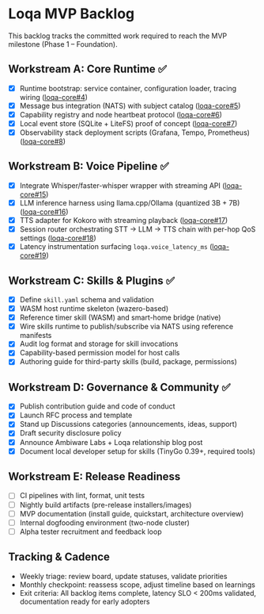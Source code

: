 # Loqa MVP Backlog

This backlog tracks the committed work required to reach the MVP milestone (Phase 1 – Foundation).

## Workstream A: Core Runtime ✅
- [x] Runtime bootstrap: service container, configuration loader, tracing wiring ([loqa-core#4](https://github.com/loqalabs/loqa-core/issues/4))
- [x] Message bus integration (NATS) with subject catalog ([loqa-core#5](https://github.com/loqalabs/loqa-core/issues/5))
- [x] Capability registry and node heartbeat protocol ([loqa-core#6](https://github.com/loqalabs/loqa-core/issues/6))
- [x] Local event store (SQLite + LiteFS) proof of concept ([loqa-core#7](https://github.com/loqalabs/loqa-core/issues/7))
- [x] Observability stack deployment scripts (Grafana, Tempo, Prometheus) ([loqa-core#8](https://github.com/loqalabs/loqa-core/issues/8))

## Workstream B: Voice Pipeline ✅
- [x] Integrate Whisper/faster-whisper wrapper with streaming API ([loqa-core#15](https://github.com/loqalabs/loqa-core/issues/15))
- [x] LLM inference harness using llama.cpp/Ollama (quantized 3B + 7B) ([loqa-core#16](https://github.com/loqalabs/loqa-core/issues/16))
- [x] TTS adapter for Kokoro with streaming playback ([loqa-core#17](https://github.com/loqalabs/loqa-core/issues/17))
- [x] Session router orchestrating STT → LLM → TTS chain with per-hop QoS settings ([loqa-core#18](https://github.com/loqalabs/loqa-core/issues/18))
- [x] Latency instrumentation surfacing `loqa.voice_latency_ms` ([loqa-core#19](https://github.com/loqalabs/loqa-core/issues/19))

## Workstream C: Skills & Plugins ✅
- [x] Define `skill.yaml` schema and validation
- [x] WASM host runtime skeleton (wazero-based)
- [x] Reference timer skill (WASM) and smart-home bridge (native)
- [x] Wire skills runtime to publish/subscribe via NATS using reference manifests
- [x] Audit log format and storage for skill invocations
- [x] Capability-based permission model for host calls
- [x] Authoring guide for third-party skills (build, package, permissions)

## Workstream D: Governance & Community ✅
- [x] Publish contribution guide and code of conduct
- [x] Launch RFC process and template
- [x] Stand up Discussions categories (announcements, ideas, support)
- [x] Draft security disclosure policy
- [x] Announce Ambiware Labs + Loqa relationship blog post
- [x] Document local developer setup for skills (TinyGo 0.39+, required tools)

## Workstream E: Release Readiness
- [ ] CI pipelines with lint, format, unit tests
- [ ] Nightly build artifacts (pre-release installers/images)
- [ ] MVP documentation (install guide, quickstart, architecture overview)
- [ ] Internal dogfooding environment (two-node cluster)
- [ ] Alpha tester recruitment and feedback loop

## Tracking & Cadence
- Weekly triage: review board, update statuses, validate priorities
- Monthly checkpoint: reassess scope, adjust timeline based on learnings
- Exit criteria: All backlog items complete, latency SLO < 200ms validated, documentation ready for early adopters
